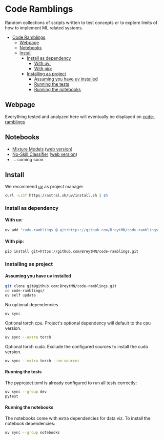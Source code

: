 # Code Ramblings

Random collections of scripts written to test concepts or to explore limits of how to implement ML related systems.

- [Code Ramblings](#code-ramblings)
  - [Webpage](#webpage)
  - [Notebooks](#notebooks)
  - [Install](#install)
    - [Install as dependency](#install-as-dependency)
      - [With uv:](#with-uv)
      - [With pip:](#with-pip)
    - [Installing as project](#installing-as-project)
      - [Assuming you have uv installed](#assuming-you-have-uv-installed)
      - [Running the tests](#running-the-tests)
      - [Running the notebooks](#running-the-notebooks)

## Webpage

Everything tested and analyzed here will eventually be displayed on [code-ramblings](https://code-ramblings.breytmn.com/)

## Notebooks

* [Mixture Models](./notebooks/MixtureModels.ipynb) ([web version](https://code-ramblings.breytmn.com/mixture_models))
* [No-Skill Classifier](./notebooks/NoSkillClassifier.ipynb) ([web version](https://code-ramblings.breytmn.com/no_skill_classifier))
* ... coming soon

## Install

We recommend [uv](https://docs.astral.sh/uv/getting-started/installation/#standalone-installer) as project manager

```bash
curl -LsSf https://astral.sh/uv/install.sh | sh
```

### Install as dependency

#### With uv:

```bash
uv add "code-ramblings @ git+https://github.com/BreytMN/code-ramblings"
```

#### With pip:

```bash
pip install git+https://github.com/BreytMN/code-ramblings.git
```

### Installing as project

#### Assuming you have uv installed

```bash
git clone git@github.com:BreytMN/code-ramblings.git
cd code-ramblings/
uv self update
```

No optional dependencies

```bash
uv sync
```

Optional torch cpu. Project's optional dependency will default to the cpu version.

```bash
uv sync --extra torch
```

Optional torch cuda. Exclude the configured sources to install the cuda version.

```bash
uv sync --extra torch --no-sources
```

#### Running the tests

The pyproject.toml is already configured to run all tests correctly:

```bash
uv sync --group dev
pytest
```

#### Running the notebooks

The notebooks come with extra dependencies for data viz. To install the notebook dependencies:

```bash
uv sync --group notebooks
```
